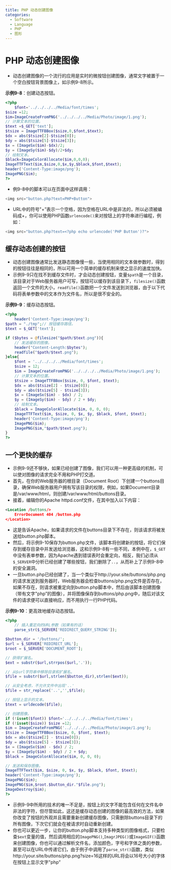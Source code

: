 ```yaml
---
title: PHP 动态创建图像
categories:
  - Software
  - Language
  - PHP
  - 图形
---
```

# PHP 动态创建图像

- 动态创建图像的一个流行的应用是实时的微按钮创建图像，通常文字被置于一个空白按钮背景图像上，如示例9-8所示。

**示例9-8**：创建动态按钮。

```php
<?php
    $font='../../../../Media/font/times';
$size =12;
$im=ImageCreateFromPNG('../../../../Media/Photo/image/1.png');
// 计算文本的位置。
$text =$_GET['text'];
$tsize = ImageTTFBBox($size,0,$font,$text);
$dx = abs($tsize[2]-$tsize[0]);
$dy = abs($tsize[5]-$tsize[3]);
$x = (ImageSx($im)-$dx)/2;
$y = (ImageSy($im)-$dy)/2+$dy;
// 绘制文本。
$black=ImageColorAllocate($im,0,0,0);
ImageTTFText($im,$size,0,$x,$y,$black,$font,$text);
header('Content-Type:image/png');
ImagePNG($im);
?>
```

- 例9-8中的脚本可以在页面中这样调用：

```php
<img src="button.php?text=PHP+Button">
```

- URL中的符号"+”表示一个空格，因为空格在URL中是非法的，所以必须被编码成+，你可以使用PHP函数`urlencode()`来对按钮上的字符串进行编程，例如：

```php
<img src="button.php?text=<?php echo urlencode('PHP Button')?">
```

## 缓存动态创建的按钮

- 动态创建图像通常比发送静态图像慢一些，当使用相同的文本做参数时，得到的按钮往往是相同的，所以可用一个简单的缓存机制来使之显示的速度加快。
- 示例9-9只在找不到缓存文件时，才会动态创建按钮，变量`$path`是一个目录，该目录对于Web服务器用户可写，按钮可以缓存到该目录下，`filesize()`函数返回一个文件的大小，`readfile()`函数把一个文件发送到浏览器，由于以下代码将表单参数中的文本作为文件名，所以是很不安全的。

**示例9-9**：缓存动态按钮。

```php
<?php
    header('Content-Type:image/png');
$path = "./tmp";// 按钮缓存路径。
$text = $_GET['text'];

if ($bytes = @filesize("$path/$text.png")){
    // 发送缓存的图像。
    header("Content-Length:$bytes");
    readfile("$path/$text.png");
}else{
    $font = '../../../../Media/font/times';
    $size = 12;
    $im = ImageCreateFromPNG('../../../../Media/Photo/image/1.png');
    // 计算文本的位置。
    $tsize = ImageTTFBBox($size, 0, $font, $text);
    $dx = abs($tsize[2] - $tsize[0]);
    $dy = abs($tsize[5] - $tsize[3]);
    $x = (ImageSx($im) - $dx) / 2;
    $y = (ImageSy($im) - $dy) / 2 + $dy;
    // 绘制文本。
    $black = ImageColorAllocate($im, 0, 0, 0);
    ImageTTFText($im, $size, 0, $x, $y, $black, $font, $text);
    header('Content-Type:image/png');
    ImagePNG($im);
    ImagePNG($im,"$path/$text.png");
}
?>
```

## 一个更快的缓存

- 示例9-9还不够快，如果已经创建了图像，我们可以用一种更高级的机制，可以使对图像的请求完全不用和PHP打交道。
- 首先，在你的Web服务器的根目录（Document Root）下创建一个buttons目录，确保Web服务器用户拥有写该目录的权限，例如，如果Document目录是/var/www/html，则创建/var/www/html/buttons目录。
- 接着，编辑你的Apache httpd.conf文件，在其中加入以下内容：

```xml
<Location /buttons/>
	ErrorDocument 404 /button.php
</Location>
```

- 这是告诉Apache，如果请求的文件在buttons目录下不存在，则该请求将被发送给button.php脚本。
- 然后，将示例9-10保存为button.php文件，该脚本将创建新的按钮，将它们保存到缓存目录中并发送给浏览器，这和示例9-8有一些不同，本例中在，`$_GET`中没有表单参数，因为Apache遇到错误表时会重定向，相反，我们必须从`$_SERVER`中分析已经创建了哪些按钮，我们删除了`..`，从而补上了示例9-8中的安全漏洞。
- 一旦button.php已经创建了，当一个类似于http://your.site/buttons/php.png的请求发送到服务器时，Web服务器会检查buttons/php.png文件是否存在，如果不存在，则请求被重定向到button.php脚本中，然后由该脚本创建图像（带有文字"php”的图像），并将图像保存到buttons/php.png中，随后对该文件的请求便可以直接响应，而不用执行一行PHP代码。

**示例9-10**：更高效地缓存动态按钮。

```php
<?php
    // 插入重定向的URL参数（如果有的话）
    parse_str($_SERVER['REDIRECT_QUERY_STRING']);

$button_dir = '/buttons/';
$url = $_SERVER['REDIRECT_URL'];
$root = $_SERVER['DOCUMENT_ROOT'];

// 获得扩展名。
$ext = substr($url,strrpos($url,'.'));

// 从$url字符串中移除目录和扩展名。
$file = substr($url,strlen($button_dir),strlen($ext));

// 从安全考虑，不允许文件中出现'..'
$file = str_replace('..','',$file);

// 按钮上显示的文本。
$text = urldecode($file);

// 创建图像。
if (!isset($font)) $font='../../../../Media/font/times';
if (!isset($size)) $size =12;
$im = ImageCreateFromPNG('../../../../Media/Photo/image/1.png');
$tsize = ImageTTFBBox($size, 0, $font, $text);
$dx = abs($tsize[2] - $tsize[0]);
$dy = abs($tsize[5] - $tsize[3]);
$x = (ImageSx($im) - $dx) / 2;
$y = (ImageSy($im) - $dy) / 2 + $dy;
$black = ImageColorAllocate($im, 0, 0, 0);

// 发送和保存图像。
ImageTTFText($im, $size, 0, $x, $y, $black, $font, $text);
header('Content-Type:image/png');
ImagePNG($im);
ImagePNG($im,$root.$button_dir."$file.png");
ImageDestroy($im);
?>
```

- 示例9-9中所用的技术的唯一不足是，按钮上的文字不能包含任何在文件名中非法的字符，但尽管如此，这还是缓存动态创建的图像的最高效的方法，如果你改变了按钮的外观并且需要重新创建缓存图像，只需删除buttons目录下的所有图像，下次它们就会在被请求时自动重新创建。
- 你也可以更近一步，让你的button.php脚本支持多种类型的图像格式，只要检查`$ext`变量的值，然后调用相应的`ImagePNG()`,`ImagrJPEG()`或`ImageGIF()`函数来创建图像，你也可以通过解析文件名，添加颜色，字号和字体之类的参数，甚至可以在URL中传递它们，由于例子中调用了`parse_str()`函数，类似http://your.site/buttons/php.png?size=16这样的URL将会以16号大小的字体在按钮上显示文字"php”

